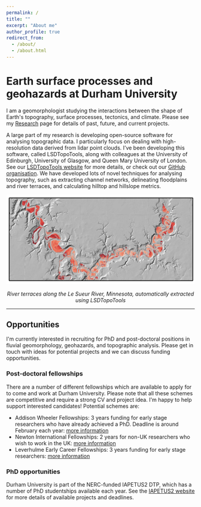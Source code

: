 ```yaml
---
permalink: /
title: ""
excerpt: "About me"
author_profile: true
redirect_from:
  - /about/
  - /about.html
---
```


# Earth surface processes and geohazards at Durham University

I am a geomorphologist studying the interactions between the shape of Earth's topography, surface processes, tectonics, and climate.  Please see my [Research](/research/index.html) page for details of past, future, and current projects.

A large part of my research is developing open-source software for analysing topographic data. I particularly focus on dealing with high-resolution data derived from lidar point clouds.  I’ve been developing this software, called LSDTopoTools, along with colleagues at the University of Edinburgh,  University of Glasgow, and Queen Mary University of London. See our [LSDTopoTools website](lsdtopotools.github.io) for more details, or check out our [GitHub organisation](https://github.com/LSDtopotools). We have developed lots of novel techniques for analysing topography, such as extracting channel networks, delineating floodplains and river terraces, and calculating hilltop and hillslope metrics.

<img src="/images/le_sueur_terraces.png" alt="le sueur" width="1000"/>

<p align ="center">
<i>River terraces along the Le Sueur River, Minnesota, automatically extracted using LSDTopoTools</i>
</p>

---
## Opportunities

I'm currently interested in recruiting for PhD and post-doctoral positions in fluvial geomorphology, geohazards, and topographic analysis. Please get in touch with ideas for potential projects and we can discuss funding opportunities.

### Post-doctoral fellowships

There are a number of different fellowships which are available to apply for to come and work at Durham University. Please note that all these schemes are competitive and require a strong CV and project idea. I'm happy to help support interested candidates! Potential schemes are:

* Addison Wheeler Fellowships: 3 years funding for early stage researchers who have already achieved a PhD. Deadline is around February each year: [more information](https://www.dur.ac.uk/ias/addisonwheelerfellowships/)
* Newton International Fellowships: 2 years for non-UK researchers who wish to work in the UK: [more information](https://royalsociety.org/grants-schemes-awards/grants/newton-international/)
* Leverhulme Early Career Fellowships: 3 years funding for early stage researchers: [more information](https://www.leverhulme.ac.uk/early-career-fellowships)

### PhD opportunities

Durham University is part of the NERC-funded IAPETUS2 DTP, which has a number of PhD studentships available each year. See the [IAPETUS2 website](http://www.iapetus.ac.uk) for more details of available projects and deadlines.
